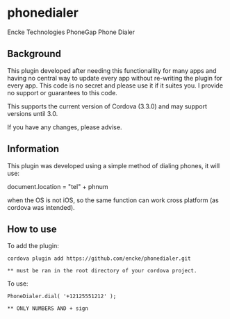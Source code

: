 phonedialer
===========

Encke Technologies PhoneGap Phone Dialer

Background
--------------------------------------------------

This plugin developed after needing this functionallity for many apps and having no central way to update every app without re-writing the plugin for every app. This code is no secret and please use it if it suites you. I provide no support or guarantees to this code.

This supports the current version of Cordova (3.3.0) and may support versions until 3.0.

If you have any changes, please advise.

Information
--------------------------------------------------
This plugin was developed using a simple method of dialing phones, it will use:

document.location = "tel" + phnum

when the OS is not iOS, so the same function can work cross platform (as cordova was intended).

How to use
--------------------------------------------------
To add the plugin:

	cordova plugin add https://github.com/encke/phonedialer.git
	
	** must be ran in the root directory of your cordova project.

To use:

	PhoneDialer.dial( '+12125551212' );
	
	** ONLY NUMBERS AND + sign
